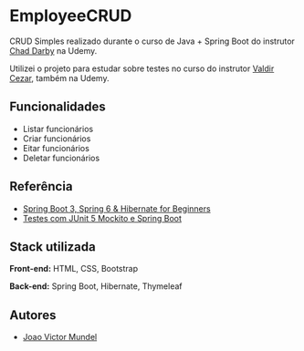 
# EmployeeCRUD

CRUD Simples realizado durante o curso de Java + Spring Boot do instrutor [Chad Darby](https://udemy.com/user/chaddarby2) na Udemy.


Utilizei o projeto para estudar sobre testes no curso do instrutor [Valdir Cezar](https://udemy.com/user/valdir-cezar-de-jesus-4/), também na Udemy.


## Funcionalidades

- Listar funcionários
- Criar funcionários
- Eitar funcionários
- Deletar funcionários


## Referência

- [Spring Boot 3, Spring 6 & Hibernate for Beginners](https://www.udemy.com/course/spring-hibernate-tutorial/)
- [Testes com JUnit 5 Mockito e Spring Boot](https://www.udemy.com/course/testes-com-junit-5-mockito-e-spring-boot-rest-apis/)

## Stack utilizada

**Front-end:** HTML, CSS, Bootstrap

**Back-end:** Spring Boot, Hibernate, Thymeleaf


## Autores

- [Joao Victor Mundel](https://www.github.com/joao100101)

